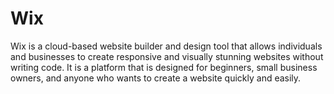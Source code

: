 # Wix

Wix is a cloud-based website builder and design tool that allows individuals and businesses to create responsive and visually stunning websites without writing code. It is a platform that is designed for beginners, small business owners, and anyone who wants to create a website quickly and easily.
